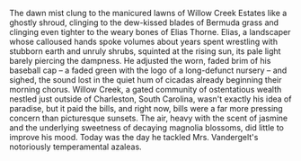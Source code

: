 The dawn mist clung to the manicured lawns of Willow Creek Estates like a ghostly shroud, clinging to the dew-kissed blades of Bermuda grass and clinging even tighter to the weary bones of Elias Thorne.  Elias, a landscaper whose calloused hands spoke volumes about years spent wrestling with stubborn earth and unruly shrubs, squinted at the rising sun, its pale light barely piercing the dampness.  He adjusted the worn, faded brim of his baseball cap – a faded green with the logo of a long-defunct nursery – and sighed, the sound lost in the quiet hum of cicadas already beginning their morning chorus.  Willow Creek, a gated community of ostentatious wealth nestled just outside of Charleston, South Carolina, wasn't exactly his idea of paradise, but it paid the bills, and right now, bills were a far more pressing concern than picturesque sunsets.  The air, heavy with the scent of jasmine and the underlying sweetness of decaying magnolia blossoms, did little to improve his mood. Today was the day he tackled Mrs. Vandergelt's notoriously temperamental azaleas.
